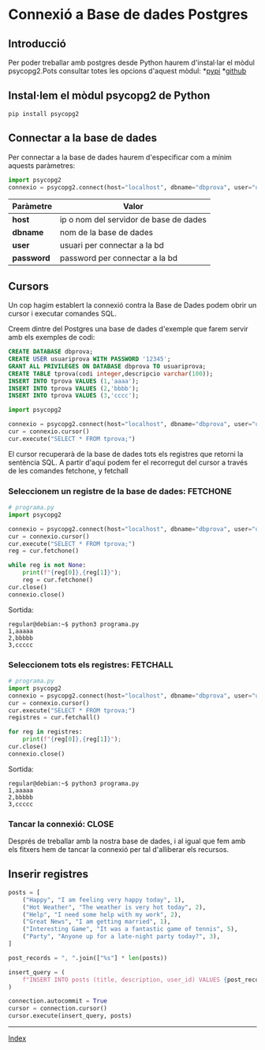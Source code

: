# Connexió a Base de dades Postgres

## Introducció

Per poder treballar amb postgres desde Python haurem d'instal·lar el mòdul psycopg2.Pots consultar totes les opcions d'aquest mòdul:
*[pypi](https://pypi.org/project/psycopg2/)
*[github](https://github.com/psycopg/psycopg2)



## Instal·lem el mòdul psycopg2 de Python

```
pip install psycopg2
```

## Connectar a la base de dades

Per connectar a la base de dades haurem d'especificar com a mínim aquests paràmetres:

```python
import psycopg2
connexio = psycopg2.connect(host="localhost", dbname="dbprova", user="usuariprova", password="12345")  
```

|Paràmetre| Valor |
|---------|-------|
|**host**| ip o nom del servidor de base de dades|
|**dbname**| nom de la base de dades|
|**user**| usuari per connectar a la bd|
|**password**| password per connectar a la bd|

## Cursors

Un cop hagim establert la connexió contra la Base de Dades podem obrir un cursor i executar comandes SQL.


Creem dintre del Postgres una base de dades d'exemple que farem servir amb els exemples de codi:

```sql
CREATE DATABASE dbprova;  
CREATE USER usuariprova WITH PASSWORD '12345'; 
GRANT ALL PRIVILEGES ON DATABASE dbprova TO usuariprova;
CREATE TABLE tprova(codi integer,descripcio varchar(100));
INSERT INTO tprova VALUES (1,'aaaa');
INSERT INTO tprova VALUES (2,'bbbb');
INSERT INTO tprova VALUES (3,'cccc');

```


```python
import psycopg2

connexio = psycopg2.connect(host="localhost", dbname="dbprova", user="usuariprova", password="12345")  
cur = connexio.cursor()
cur.execute("SELECT * FROM tprova;")  
```

El cursor recuperarà de la base de dades tots els registres que retorni la sentència SQL. A partir d'aquí podem fer el recorregut del cursor a través de les comandes fetchone, y fetchall

### Seleccionem un registre de la base de dades: FETCHONE


```python
# programa.py
import psycopg2

connexio = psycopg2.connect(host="localhost", dbname="dbprova", user="usuariprova", password="12345")  
cur = connexio.cursor()
cur.execute("SELECT * FROM tprova;")  
reg = cur.fetchone()

while reg is not None:  
    print(f"{reg[0]},{reg[1]}");  
    reg = cur.fetchone()
cur.close()  
connexio.close()
```

Sortida:
```
regular@debian:~$ python3 programa.py
1,aaaaa  
2,bbbbb  
3,ccccc
```

### Seleccionem tots els registres: FETCHALL


```python
# programa.py
import psycopg2
connexio = psycopg2.connect(host="localhost", dbname="dbprova", user="usuariprova", password="12345")  
cur = connexio.cursor()
cur.execute("SELECT * FROM tprova;")  
registres = cur.fetchall()

for reg in registres:  
    print(f"{reg[0]},{reg[1]}");
cur.close()  
connexio.close()
```

Sortida:
```
regular@debian:~$ python3 programa.py
1,aaaaa  
2,bbbbb  
3,ccccc
```

### Tancar la connexió: CLOSE

Després de treballar amb la nostra base de dades, i al igual que fem amb els fitxers hem de tancar la connexió per tal d'alliberar els recursos.


## Inserir registres

```python
posts = [
    ("Happy", "I am feeling very happy today", 1),
    ("Hot Weather", "The weather is very hot today", 2),
    ("Help", "I need some help with my work", 2),
    ("Great News", "I am getting married", 1),
    ("Interesting Game", "It was a fantastic game of tennis", 5),
    ("Party", "Anyone up for a late-night party today?", 3),
]

post_records = ", ".join(["%s"] * len(posts))

insert_query = (
    f"INSERT INTO posts (title, description, user_id) VALUES {post_records}"
)

connection.autocommit = True
cursor = connection.cursor()
cursor.execute(insert_query, posts)
```


***
[Index](../../../README.md)




